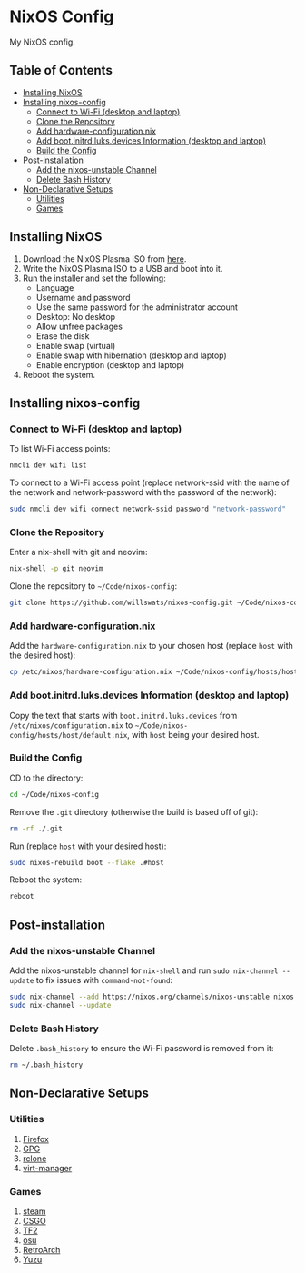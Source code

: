 # NixOS Config

My NixOS config.

## Table of Contents

<!--toc:start-->

- [Installing NixOS](#installing-nixos)
- [Installing nixos-config](#installing-nixos-config)
  - [Connect to Wi-Fi (desktop and laptop)](#connect-to-wi-fi-desktop-and-laptop)
  - [Clone the Repository](#clone-the-repository)
  - [Add hardware-configuration.nix](#add-hardware-configurationnix)
  - [Add boot.initrd.luks.devices Information (desktop and laptop)](#add-bootinitrdluksdevices-information-desktop-and-laptop)
  - [Build the Config](#build-the-config)
- [Post-installation](#post-installation)
  - [Add the nixos-unstable Channel](#add-the-nixos-unstable-channel)
  - [Delete Bash History](#delete-bash-history)
- [Non-Declarative Setups](#non-declarative-setups)
  - [Utilities](#utilities)
  - [Games](#games)
  <!--toc:end-->

## Installing NixOS

1. Download the NixOS Plasma ISO from [here](https://nixos.org/download.html).
2. Write the NixOS Plasma ISO to a USB and boot into it.
3. Run the installer and set the following:
   - Language
   - Username and password
   - Use the same password for the administrator account
   - Desktop: No desktop
   - Allow unfree packages
   - Erase the disk
   - Enable swap (virtual)
   - Enable swap with hibernation (desktop and laptop)
   - Enable encryption (desktop and laptop)
4. Reboot the system.

## Installing nixos-config

### Connect to Wi-Fi (desktop and laptop)

To list Wi-Fi access points:

```bash
nmcli dev wifi list
```

To connect to a Wi-Fi access point (replace network-ssid with the name of the network and network-password with the password of the network):

```bash
sudo nmcli dev wifi connect network-ssid password "network-password"
```

### Clone the Repository

Enter a nix-shell with git and neovim:

```bash
nix-shell -p git neovim
```

Clone the repository to `~/Code/nixos-config`:

```bash
git clone https://github.com/willswats/nixos-config.git ~/Code/nixos-config
```

### Add hardware-configuration.nix

Add the `hardware-configuration.nix` to your chosen host (replace `host` with the desired host):

```bash
cp /etc/nixos/hardware-configuration.nix ~/Code/nixos-config/hosts/host/
```

### Add boot.initrd.luks.devices Information (desktop and laptop)

Copy the text that starts with `boot.initrd.luks.devices` from `/etc/nixos/configuration.nix` to `~/Code/nixos-config/hosts/host/default.nix`, with `host` being your desired host.

### Build the Config

CD to the directory:

```bash
cd ~/Code/nixos-config
```

Remove the `.git` directory (otherwise the build is based off of git):

```bash
rm -rf ./.git
```

Run (replace `host` with your desired host):

```bash
sudo nixos-rebuild boot --flake .#host
```

Reboot the system:

```bash
reboot
```

## Post-installation

### Add the nixos-unstable Channel

Add the nixos-unstable channel for `nix-shell` and run `sudo nix-channel --update` to fix issues with `command-not-found`:

```bash
sudo nix-channel --add https://nixos.org/channels/nixos-unstable nixos
sudo nix-channel --update
```

### Delete Bash History

Delete `.bash_history` to ensure the Wi-Fi password is removed from it:

```bash
rm ~/.bash_history
```

## Non-Declarative Setups

### Utilities

1. [Firefox](./non-declarative/docs/utilities/firefox.md)
2. [GPG](./non-declarative/docs/utilities/gpg.md)
3. [rclone](./non-declarative/docs/utilities/rclone.md)
4. [virt-manager](./non-declarative/docs/utilities/virt-manager.md)

### Games

1. [steam](./non-declarative/docs/games/steam.md)
2. [CSGO](./non-declarative/docs/games/csgo.md)
3. [TF2](./non-declarative/docs/games/tf2.md)
4. [osu](./non-declarative/docs/games/osu.md)
5. [RetroArch](./non-declarative/docs/games/retroarch.md)
6. [Yuzu](./non-declarative/docs/games/yuzu.md)
